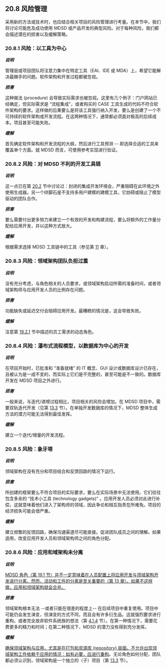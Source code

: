 ## 20.8 风险管理
采用新的方法或技术时，也应结合相关项目的风险管理进行考量。在本节中，我们将讨论可能危及成功使用 MDSD 或产品开发的典型风险。对于每种风险，我们都会描述潜在的损害以及缓解策略。

### 20.8.1 风险：以工具为中心

***说明***

管理层或项目团队将注意力集中在特定工具（EAI、IDE 或 MDA）上，希望它能解决最棘手的问题。软件架构和开发过程都被忽视。

***损害***

这种做法 (procedure) 会导致实际需求也被忽视。这里有几个例子：门户网站已经确定，但实际需求是 “流程集成”，或者购买的 CASE 工具生成的代码不符合软件架构的要求。这样做的后果要么是将该工具强行纳入开发，要么是创建了一个不可持续的软件架构或开发流程。在这两种情况下，通常都必须面对极高的后续成本。项目甚至可能失败。

***缓解***

首先确定软件架构和开发流程的大纲，然后进行工具预测 -- 即选择合适的工具来覆盖单个方面。就 MDSD 而言，可使用参考实现进行验证。

### 20.8.2 风险：对 MDSD 不利的开发工具链

***说明***

这一点已在第 [20.2](2.md) 节中讨论过：封闭的集成开发环境会，严重阻碍在此环境之外使用生成器。另一个绊脚石是不支持多用户建模的建模工具，它妨碍或阻止了模型驱动的团队合作。

***损害***

要么需要付出更多努力来建立一个有效的开发和构建流程，要么将额外的工作量分配给应用开发，并以这种方式放大。

***缓解***

根据需求选择 MDSD 工具链中的工具（参见第 [11](../ch11/0.md) 章）。

### 20.8.3 风险：领域架构团队负担过重

***说明***

没有充分考虑，与角色相关的人员要求，或领域架构启动所需的准备时间，或者领域架构师与应用开发人员的比例存在问题。

***损害***

功能缺失或延迟交付会阻碍应用开发。最糟糕的情况是，这会导致失败。

***缓解***

注意第 [19.2.1](../ch19/2.md#1921-角色定义和人员配备要求) 节中描述的员工需求的动态角色。

### 20.8.4 风险：瀑布式流程模型，以数据库为中心的开发

***说明***

在项目开始时，已批准和 “准备就绪” 的 IT 概念、GUI 设计或数据库设计已存在，且被认为是一成不变的，而实际上它们是不完整的，甚至可能是不一致的。数据库开发在 MDSD 项目之外进行。

***损害***

一般来说，与迭代/递增过程相比，项目相关的风险会增加。在 MDSD 项目中，需要双轨迭代开发（见第 [13.3](../ch13/3.md) 节）。在单独开发数据库的情况下，MDSD 整体生成方法的潜力可能无法得到最佳发挥。

***缓解***

建立一个迭代/增量的开发流程。

### 20.8.5 风险：象牙塔

***说明***

领域架构在没有充分和项目结合和反馈回路的情况下运行。

***损害***

所创建的框架要么不符合项目的实际要求，要么在实际场景中无法使用。它们往往包含多余的 “技术小工具 (technology gadgets)” 。应用开发人员必须对此进行补偿，这就意味着他们进入了架构师的领域，因此争论和相互指责在所难免。项目的经济损失可能会很严重。

***缓解***

建立频繁的反馈回路，确保沟通渠道尽可能直接。促进团队成员之间的理解。如果适用，改变应用开发人员和领域架构师之间的角色分配。

### 20.8.6 风险：应用和域架构未分离

***说明***

<ins>MDSD 角色（第 [19.1](../ch19/1.md) 节）并不一定意味着在人员配置上将应用开发与领域架构开发进行分离。然而，活动和工件的分离是至关重要的（第 [13](../ch13/0.md) 章）。如果不这样做，应用和领域架构就会合并。</ins>

***损害***

领域架构根本无法 --或者只能在很差的程度上-- 在后续项目中重复使用。项目中可能仍会发生演变，但演变的方式不同，而且会有许多衍生品。这就强烈要求进行重构，或者完全放弃软件系统族的想法（第 [4.1.4](../ch4/1.md#414-软件系统族) 节）。在第一种情况下，需要花费更多的精力和时间；在第二种情况下，MDSD 的潜力没有得到充分发挥。

***缓解***

<ins>确保领域架构与应用，尤其是在打包和资源库 (repository) 层面。不允许出现领域架构工件依赖于应用的情况：如有必要，应进行重构</ins>。无论角色如何分配，团队都必须认识到，领域架构是一个独立的（子）项目（第 [13.3](../ch13/3.md) 节）。
